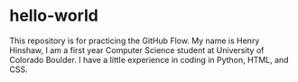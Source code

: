 # hello-world
This repository is for practicing the GitHub Flow.
My name is Henry Hinshaw, I am a first year Computer Science student at University of Colorado Boulder. I have a little experience in coding in Python, HTML, and CSS.
